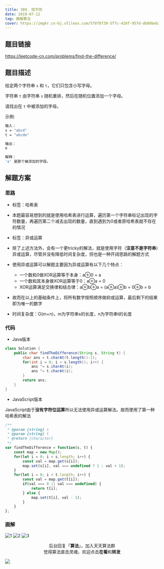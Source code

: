 ```yaml
---
title: 389. 找不同
date: 2019-07-12
tag: 画解算法
cover: https://imgkr.cn-bj.ufileos.com/5f8f8f39-5f7c-428f-957d-db80beb10799.png
---
```


## 题目链接

https://leetcode-cn.com/problems/find-the-difference/

## 题目描述

给定两个字符串 `s` 和 `t`，它们只包含小写字母。

字符串 `t` 由字符串 `s` 随机重排，然后在随机位置添加一个字母。

请找出在 `t` 中被添加的字母。

示例:

```bash
输入：
s = "abcd"
t = "abcde"

输出：
e

解释：
'e' 是那个被添加的字母。
```

## 解题方案

### 思路

- 标签：哈希表
- 本题最容易想到的就是使用哈希表进行运算，遍历第一个字符串标记出现的字符数量，再遍历第二个减去出现的数量，直到遇到为0或者原哈希表就不存在的情况

- 标签：异或运算
- 除了上述方法外，会有一个更tricky的解法，就是使用字符（**注意不是字符串**）异或运算，尽管并没有降低时间复杂度，但也是一种开阔思路的解题方式
- 使用异或运算可以解题主要因为异或运算有以下几个特点：
  - 一个数和0做XOR运算等于本身：a⊕0 = a
  - 一个数和其本身做XOR运算等于0：a⊕a = 0
  - XOR运算满足交换律和结合律：a⊕b⊕a = (a⊕a)⊕b = 0⊕b = b
- 故而在以上的基础条件上，将所有数字按照顺序做抑或运算，最后剩下的结果即为唯一的数字
- 时间复杂度：O(m+n)，m为字符串s的长度，n为字符串t的长度

### 代码

- Java版本

```Java
class Solution {
    public char findTheDifference(String s, String t) {
        char ans = t.charAt(t.length()-1);
        for(int i = 0; i < s.length(); i++) {
            ans ^= s.charAt(i);
            ans ^= t.charAt(i);
        }
        return ans;
    }
}
```

- JavaScript版本

JavaScript由于**没有字符位运算**所以无法使用异或运算解法。故而使用了第一种哈希表的解法

```JavaScript
/**
 * @param {string} s
 * @param {string} t
 * @return {character}
 */
var findTheDifference = function(s, t) {
    const map = new Map();
    for(let i = 0; i < s.length; i++) {
        const val = map.get(s[i]);
        map.set(s[i], val === undefined ? 1 : val + 1);
    }
    for(let i = 0; i < t.length; i++) {
        const val = map.get(t[i]);
        if(val === 0 || val === undefined) {
            return t[i];
        } else {
            map.set(t[i], val - 1);
        }
    }
};
```


### 画解

![1](https://imgkr.cn-bj.ufileos.com/2b34b5cc-08c8-40e2-96a2-1b927f76d926.png)
![2](https://imgkr.cn-bj.ufileos.com/6016e74d-754e-4c5d-98f4-11f91d160e79.png)
![3](https://imgkr.cn-bj.ufileos.com/5f8f8f39-5f7c-428f-957d-db80beb10799.png)


<span style="display:block;text-align:center;">后台回复「<strong>算法</strong>」，加入天天算法群</span>
<span style="display:block;text-align:center;">觉得算法直击灵魂，欢迎点击<strong>在看</strong>和<strong>转发</strong></span>

![](https://imgkr.cn-bj.ufileos.com/c3690018-4a92-4766-ac7e-ac54dd54c093.jpg)